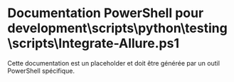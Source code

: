 # Documentation PowerShell pour development\scripts\python\testing\scripts\Integrate-Allure.ps1

Cette documentation est un placeholder et doit être générée par un outil PowerShell spécifique.
